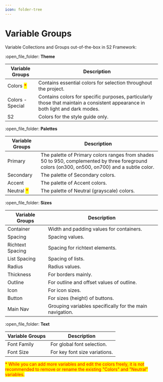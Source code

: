 ```yaml
---
icon: folder-tree
---
```


# Variable Groups

Variable Collections and Groups out-of-the-box in S2 Framework:

:open\_file\_folder: **Theme**

| Variable Groups                           | Description                                                                                                                   |
| ----------------------------------------- | ----------------------------------------------------------------------------------------------------------------------------- |
| Colors <mark style="color:red;">\*</mark> | Contains essential colors for selection throughout the project.                                                               |
| Colors - Special                          | Contains colors for specific purposes, particularly those that maintain a consistent appearance in both light and dark modes. |
| S2                                        | Colors for the style guide only.                                                                                              |

:open\_file\_folder: **Palettes**

| Variable Groups                            | Description                                                                                                                                   |
| ------------------------------------------ | --------------------------------------------------------------------------------------------------------------------------------------------- |
| Primary                                    | The palette of Primary colors ranges from shades 50 to 950, complemented by three foreground colors (on300, on500, on700) and a subtle color. |
| Secondary                                  | The palette of Secondary colors.                                                                                                              |
| Accent                                     | The palette of Accent colors.                                                                                                                 |
| Neutral <mark style="color:red;">\*</mark> | The palette of Neutral (grayscale) colors.                                                                                                    |

:open\_file\_folder: **Sizes**

| Variable Groups  | Description                                              |
| ---------------- | -------------------------------------------------------- |
| Container        | Width and padding values for containers.                 |
| Spacing          | Spacing values.                                          |
| Richtext Spacing | Spacing for richtext elements.                           |
| List Spacing     | Spacing of lists.                                        |
| Radius           | Radius values.                                           |
| Thickness        | For borders mainly.                                      |
| Outline          | For outline and offset values of outline.                |
| Icon             | For icon sizes.                                          |
| Button           | For sizes (height) of buttons.                           |
| Main Nav         | Grouping variables specifically for the main navigation. |

:open\_file\_folder: **Text**

| Variable Groups | Description                   |
| --------------- | ----------------------------- |
| Font Family     | For global font selection.    |
| Font Size       | For key font size variations. |

<mark style="color:red;">\* While you can add more variables and edit the colors freely, it is not recommended to remove or rename the existing "Colors" and "Neutral" variables.</mark>



